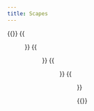```yaml
---
title: Scapes
---
```


{{<gallery caption-effect="none">}}
  {{<figure
    caption= "Cityscapes"
    class="no-photoswipe"
    link="/categories/city/"
    src="https://res.cloudinary.com/rama-llama/image/upload/v1584205828/Blue_Skyline_a9kyyl.jpg">}}
  {{<figure
    caption="Seascapes"
    class="no-photoswipe"
    link="/categories/sea"
    src="https://res.cloudinary.com/rama-llama/image/upload/v1580059979/peter_iredale_wreck_mgrafb.jpg">}}
  {{<figure
    caption="Skyscapes"
    class="no-photoswipe"
    link="/categories/sky"
    src="https://res.cloudinary.com/rama-llama/image/upload/v1604261497/Mitchell_Oregon_night_sky_pm1vih.jpg">}}
     {{<figure 
    caption="Landscapes"
    class="no-photoswipe"
    link="/categories/land"
    src="https://res.cloudinary.com/rama-llama/image/upload/v1603317301/Landscapes-4_jzis2t.jpg">}}

{{</gallery >}}
